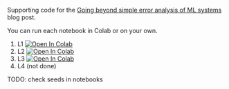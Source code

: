 Supporting code for the [Going beyond simple error analysis of ML systems](https://alexandruburlacu.github.io/posts/2021-06-15-ml-error-analysis) blog post.

You can run each notebook in Colab or on your own.

1. L1 [![Open In Colab](https://colab.research.google.com/assets/colab-badge.svg)](https://colab.research.google.com/github/alexandruburlacu/error_analysis_code_samples/blob/master/L1.ipynb)
2. L2 [![Open In Colab](https://colab.research.google.com/assets/colab-badge.svg)](https://colab.research.google.com/github/alexandruburlacu/error_analysis_code_samples/blob/master/L2.ipynb)
3. L3 [![Open In Colab](https://colab.research.google.com/assets/colab-badge.svg)](https://colab.research.google.com/github/alexandruburlacu/error_analysis_code_samples/blob/master/L3.ipynb)
4. L4 (not done)

TODO: check seeds in notebooks
